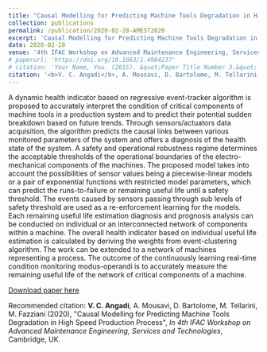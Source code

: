 ```yaml
---
title: "Causal Modelling for Predicting Machine Tools Degradation in High Speed Production Process"
collection: publications
permalink: /publication/2020-02-28-AMEST2020
excerpt: 'Causal Modelling for Predicting Machine Tools Degradation in High Speed Production Process.'
date: 2020-02-28
venue: '4th IFAC Workshop on Advanced Maintenance Engineering, Services and Technologies, Cambridge, UK'
# paperurl: 'https://doi.org/10.1063/1.4984237'
# citation: 'Your Name, You. (2015). &quot;Paper Title Number 3.&quot; <i>Journal 1</i>. 1(3).'
citation: '<b>V. C. Angadi</b>, A. Mousavi, D. Bartolome, M. Tellarini, M. Fazziani (2020), &quot;Causal Modelling for Predicting Machine Tools Degradation in High Speed Production Process&quot;, <i>In 4th IFAC Workshop on Advanced Maintenance Engineering, Services and Technologies</i>, Cambridge, UK.'
---
```

A dynamic health indicator based on regressive event-tracker algorithm is proposed to accurately interpret the condition of critical components of machine tools in a production system and to predict their potential sudden breakdown based on future trends. Through sensors/actuators data acquisition, the algorithm predicts the causal links between various monitored parameters of the system and offers a diagnosis of the health state of the system. A safety and operational robustness regime determines the acceptable thresholds of the operational boundaries of the electro-mechanical components of the machines. The proposed model takes into account the possibilities of sensor values being a piecewise-linear models or a pair of exponential functions with restricted model parameters, which can predict the runs-to-failure or remaining useful life until a safety threshold. The events caused by sensors passing through sub levels of safety threshold are used as a re-enforcement learning for the models. Each remaining useful life estimation diagnosis and prognosis analysis can be conducted on individual or an interconnected network of components within a machine. The overall health indicator based on individual useful life estimation is calculated by deriving the weights from event-clustering algorithm. The work can be extended to a network of machines representing a process. The outcome of the continuously learning real-time condition monitoring modus-operandi is to accurately measure the remaining useful life of the network of critical components of a machine.

[Download paper here](https://vcangadi1.github.io/files/AMEST2020.pdf)

Recommended citation: <b>V. C. Angadi</b>, A. Mousavi, D. Bartolome, M. Tellarini, M. Fazziani (2020), &quot;Causal Modelling for Predicting Machine Tools Degradation in High Speed Production Process&quot;, <i>In 4th IFAC Workshop on Advanced Maintenance Engineering, Services and Technologies</i>, Cambridge, UK.
